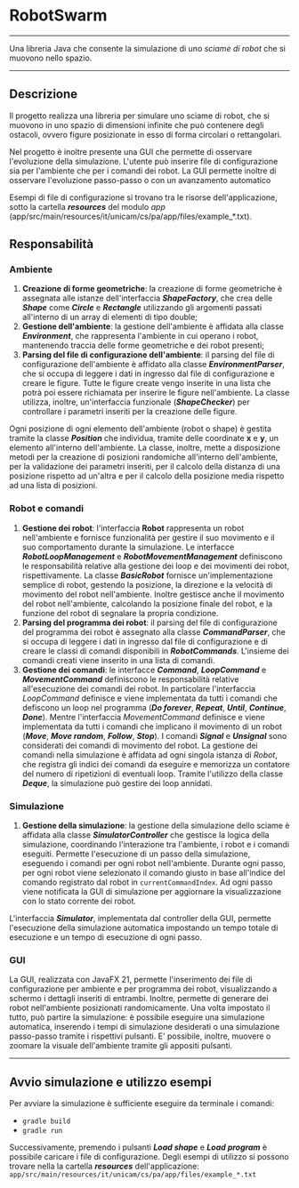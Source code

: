 # RobotSwarm

<hr/>

Una libreria Java che consente la simulazione di uno _sciame di robot_ che si muovono nello spazio.

<hr/>

## Descrizione

Il progetto realizza una libreria per simulare uno sciame di robot, che si muovono in uno spazio di dimensioni infinite
che può contenere degli ostacoli, ovvero figure posizionate in esso di forma circolari o rettangolari.

Nel progetto è inoltre presente una GUI che permette di osservare l'evoluzione della simulazione. L'utente può inserire
file di configurazione sia per l'ambiente che per i comandi dei robot. La GUI permette inoltre di osservare l'evoluzione
passo-passo o con un avanzamento automatico

Esempi di file di configurazione si trovano tra le risorse dell'applicazione, sotto la cartella ***resources*** del
modulo *app* (app/src/main/resources/it/unicam/cs/pa/app/files/example_*.txt).

## Responsabilità

### Ambiente

1. **Creazione di forme geometriche**: la creazione di forme geometriche è assegnata alle istanze dell'interfaccia
   ***ShapeFactory***, che crea delle ***Shape*** come ***Circle*** e ***Rectangle*** utilizzando gli argomenti passati
   all'interno di un array di elementi di tipo double;
2. **Gestione dell'ambiente**: la gestione dell'ambiente è affidata alla classe ***Environment***, che rappresenta
   l'ambiente in cui operano i robot, mantenendo traccia delle forme geometriche e dei robot presenti;
3. **Parsing del file di configurazione dell'ambiente**: il parsing del file di configurazione dell'ambiente è affidato
   alla classe ***EnvironmentParser***, che si occupa di leggere i dati in ingresso dal file di configurazione e creare
   le figure. Tutte le figure create vengo inserite in una lista che potrà poi essere richiamata per inserire le figure
   nell'ambiente. La classe utilizza, inoltre, un'interfaccia funzionale (***ShapeChecker***) per controllare i
   parametri inseriti per la creazione delle figure.

Ogni posizione di ogni elemento dell'ambiente (robot o shape) è gestita tramite la classe ***Position*** che individua,
tramite delle coordinate **x** e **y**, un elemento all'interno dell'ambiente. La classe, inoltre, mette a disposizione
metodi per la creazione di posizioni randomiche all'interno dell'ambiente, per la validazione dei parametri inseriti,
per il calcolo della distanza di una posizione rispetto ad un'altra e per il calcolo della posizione media rispetto ad
una lista di posizioni.

### Robot e comandi

1. **Gestione dei robot**: l'interfaccia **Robot** rappresenta un robot nell'ambiente e fornisce funzionalità per
   gestire il suo movimento e il suo comportamento durante la simulazione. Le interfacce ***RobotLoopManagement*** e
   ***RobotMovementManagement*** definiscono le responsabilità relative alla gestione dei loop e dei movimenti dei
   robot, rispettivamente. La classe ***BasicRobot*** fornisce un'implementazione semplice di robot, gestendo la
   posizione, la direzione e la velocità di movimento del robot nell'ambiente. Inoltre gestisce anche il movimento del
   robot nell'ambiente, calcolando la posizione finale del robot, e la funzione del robot di segnalare la propria
   condizione.
2. **Parsing del programma dei robot**: il parsing del file di configurazione del programma dei robot è assegnato alla
   classe ***CommandParser***, che si occupa di leggere i dati in ingresso dal file di configurazione e di creare le
   classi di comandi disponibili in ***RobotCommands***. L'insieme dei comandi creati viene inserito in una lista di
   comandi.
3. **Gestione dei comandi**: le interfacce ***Command***, ***LoopCommand*** e ***MovementCommand*** definiscono le
   responsabilità relative all'esecuzione dei comandi dei robot. In particolare l'interfaccia *LoopCommand* definisce e
   viene implementata da tutti i comandi che defiscono un loop nel programma (***Do forever***, ***Repeat***,
   ***Until***, ***Continue***, ***Done***). Mentre l'interfaccia *MovementCommand* definisce e viene implementata da
   tutti i comandi che implicano il movimento di un robot (***Move***, ***Move random***, ***Follow***, ***Stop***). I
   comandi ***Signal*** e ***Unsignal*** sono considerati dei comandi di movimento del robot.
   La gestione dei comandi nella simulazione è affidata ad ogni singola istanza di *Robot*, che registra gli indici dei
   comandi da eseguire e memorizza un contatore del numero di ripetizioni di eventuali loop. Tramite l'utilizzo della
   classe ***Deque***, la simulazione può gestire dei loop annidati.

### Simulazione

1. **Gestione della simulazione**: la gestione della simulazione dello sciame è affidata alla classe
   ***SimulatorController*** che gestisce la logica della simulazione, coordinando l'interazione tra l'ambiente, i
   robot e i comandi eseguiti. Permette l'esecuzione di un passo della simulazione, eseguendo i comandi per ogni robot
   nell'ambiente. Durante ogni passo, per ogni robot viene selezionato il comando giusto in base all'indice del comando
   registrato dal robot in `currentCommandIndex`. Ad ogni passo viene notificata la GUI di simulazione per
   aggiornare la visualizzazione con lo stato corrente dei robot.

L'interfaccia ***Simulator***, implementata dal controller della GUI, permette l'esecuzione della simulazione automatica
impostando un tempo totale di esecuzione e un tempo di esecuzione di ogni passo.

### GUI

La GUI, realizzata con JavaFX 21, permette l'inserimento dei file di configurazione per ambiente e per programma dei
robot, visualizzando a schermo i dettagli inseriti di entrambi. Inoltre, permette di generare dei robot nell'ambiente
posizionati randomicamente. Una volta impostato il tutto, può partire la simulazione: è possibile eseguire una
simulazione automatica, inserendo i tempi di simulazione desiderati o una simulazione passo-passo tramite i rispettivi
pulsanti. E' possibile, inoltre, muovere o zoomare la visuale dell'ambiente tramite gli appositi pulsanti.

<hr/>

## Avvio simulazione e utilizzo esempi

Per avviare la simulazione è sufficiente eseguire da terminale i comandi:

- `gradle build`
- `gradle run`

Successivamente, premendo i pulsanti ***Load shape*** e ***Load program*** è possibile caricare i file di
configurazione.
Degli esempi di utilizzo si possono trovare nella la cartella ***resources*** dell'applicazione:
<code> app/src/main/resources/it/unicam/cs/pa/app/files/example_*.txt </code>